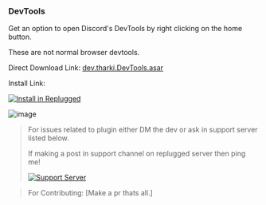 ### DevTools

Get an option to open Discord's DevTools by right clicking on the home button.

These are not normal browser devtools.

Direct Download Link: [dev.tharki.DevTools.asar](https://github.com/Tharki-God/DevTools/releases/latest/download/dev.tharki.DevTools.asar)

Install Link:


[![Install in Replugged](https://img.shields.io/badge/-Install%20in%20Replugged-blue?style=for-the-badge&logo=none)](https://replugged.dev/install?identifier=Tharki-God/DevTools&source=github)

![image](https://tharki-god.github.io/files-random-host/bdpluginsassets/devtools.png)

> For issues related to plugin either DM the dev or ask in support server listed below.
>
>If making a post in support channel on replugged server then ping me!
>
> [![Support Server](https://discordapp.com/api/guilds/919649417005506600/widget.png?style=banner3)](https://discord.gg/SgKSKyh9gY)

> For Contributing: [Make a pr thats all.]
